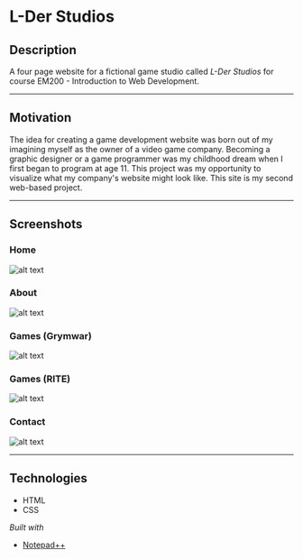 # L-Der Studios

## Description
A four page website for a fictional game studio called *L-Der Studios* for course EM200 - Introduction to Web Development. 

---
## Motivation                                                            
The idea for creating a game development website was born out of my imagining myself as the owner of a video game company.  Becoming a graphic designer or a game programmer was my childhood dream when I first began to program at age 11.  This project was my opportunity to visualize what my company's website might look like.  This site is my second web-based project.    

---
## Screenshots
### Home
![alt text](https://github.com/ptmjddavis/L-Der-Studios/blob/gh-pages/L-Der001.png "Screenshot 1")

### About
![alt text](https://github.com/ptmjddavis/L-Der-Studios/blob/gh-pages/L-Der002.png "Screenshot 2")

### Games (Grymwar)
![alt text](https://github.com/ptmjddavis/L-Der-Studios/blob/gh-pages/L-Der003.png "Screenshot 3") 

### Games (RITE) 
![alt text](https://github.com/ptmjddavis/L-Der-Studios/blob/gh-pages/L-Der004.png "Screenshot 4") 

### Contact
![alt text](https://github.com/ptmjddavis/L-Der-Studios/blob/gh-pages/L-Der005.png "Screenshot 5")

---
## Technologies
* HTML
* CSS

*Built with*<br/>
* [Notepad++](https://notepad-plus-plus.org/)
